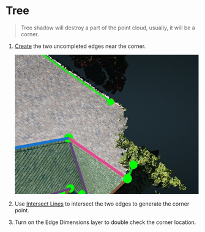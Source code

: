 # Tree

> Tree shadow will destroy a part of the point cloud, usually, it will be a corner.

1. [Create](../basic-function/#create) the two uncompleted edges near the corner.

    ![](../.gitbook/assets/2.jpg)

2. Use [Intersect Lines](../advanced-function/#intersect-lines) to intersect the two edges to generate the corner point.
3. Turn on the Edge Dimensions layer to double check the corner location.

